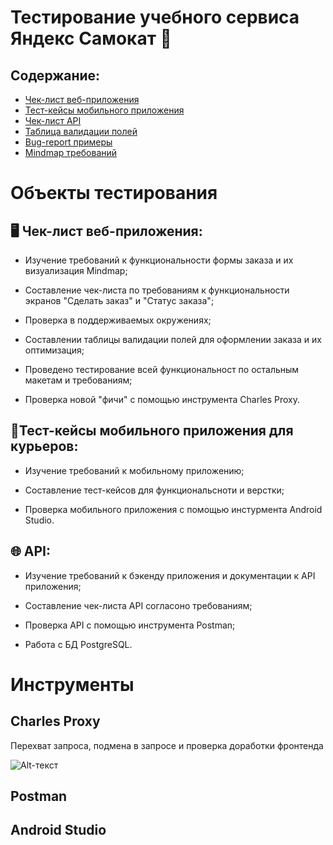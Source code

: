 # Тестирование учебного сервиса Яндекс Самокат 🛴

## Содержание:

- [Чек-лист веб-приложения](https://docs.google.com/spreadsheets/d/1ihAZ942cUpEeXIPz4T-dit0sLqC2uc8d46WXgj_sJiY/edit#gid=943703744)
- [Тест-кейсы мобильного приложения](https://docs.google.com/spreadsheets/d/1ihAZ942cUpEeXIPz4T-dit0sLqC2uc8d46WXgj_sJiY/edit#gid=424948590)
- [Чек-лист API](https://docs.google.com/spreadsheets/d/1ihAZ942cUpEeXIPz4T-dit0sLqC2uc8d46WXgj_sJiY/edit#gid=336872680)
- [Таблица валидации полей](https://docs.google.com/spreadsheets/d/1ihAZ942cUpEeXIPz4T-dit0sLqC2uc8d46WXgj_sJiY/edit#gid=1540465171)
- [Bug-report примеры](https://drive.google.com/drive/folders/1TxEiYQ9ugrQ-gNfHd8rdacrdD0eeXHPv?usp=share_link)
- [Mindmap требований](https://docs.google.com/spreadsheets/d/1ihAZ942cUpEeXIPz4T-dit0sLqC2uc8d46WXgj_sJiY/edit#gid=1540465171)

# Объекты тестирования

## 🖥 Чек-лист веб-приложения:

- Изучение требований к функциональности формы заказа и их визуализация Mindmap;

- Составление чек-листа по требованиям к функциональности экранов "Сделать заказ" и "Статус заказа";

- Проверка в поддерживаемых окружениях;

- Составлении таблицы валидации полей для оформлении заказа и их оптимизация;

- Проведено тестирование всей функциональност по остальным макетам и требованиям;

- Проверка новой "фичи" с помощью инструмента Charles Proxy.

## 📱Тест-кейсы мобильного приложения для курьеров:

- Изучение требований к мобильному приложению;

- Составление тест-кейсов для функциональсноти и верстки;

- Проверка мобильного приложения с помощью инстурмента Android Studio.

## 🌐 API:

- Изучение требований к бэкенду приложения и документации к API приложения;

- Составление чек-листа API согласоно требованиям;

- Проверка API c помощью инструмента Postman;

- Работа с БД PostgreSQL.

# Инструменты

## Charles Proxy

Перехват запроса, подмена в запросе и проверка доработки фронтенда

![Alt-текст](https://drive.google.com/file/d/1SoKB1xY95c2Qf5fUkIajQILQzLAoyD88/view?usp=share_link "ssss")


## Postman

## Android Studio


